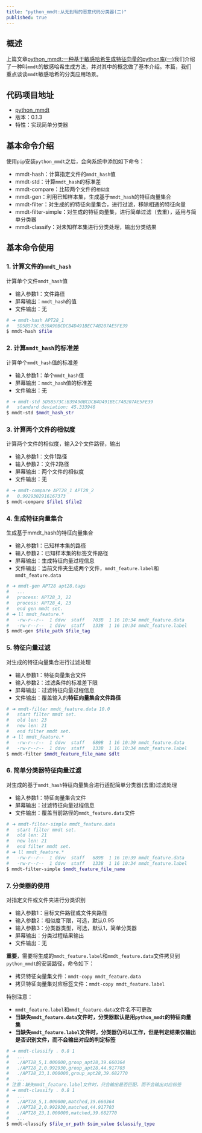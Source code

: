 ```yaml
---
title: "python_mmdt:从无到有的恶意代码分类器(二)"
published: true
---
```


## 概述

上篇文章[python_mmdt:一种基于敏感哈希生成特征向量的python库(一)](https://ddvvmmzz.github.io/python_mmdt-%E4%B8%80%E7%A7%8D%E5%9F%BA%E4%BA%8E%E6%95%8F%E6%84%9F%E5%93%88%E5%B8%8C%E7%94%9F%E6%88%90%E7%89%B9%E5%BE%81%E5%90%91%E9%87%8F%E7%9A%84python%E5%BA%93(%E4%B8%80))我们介绍了一种叫`mmdt`的敏感哈希生成方法，并对其中的概念做了基本介绍。本篇，我们重点谈谈`mmdt`敏感哈希的分类应用场景。

<!--more-->

## 代码项目地址

* [python_mmdt](https://github.com/a232319779/python_mmdt)
* 版本：0.1.3
* 特性：实现简单分类器

## 基本命令介绍

使用`pip`安装`python_mmdt`之后，会向系统中添加如下命令：

* mmdt-hash：计算指定文件的`mmdt_hash`值
* mmdt-std：计算`mmdt_hash`的标准差
* mmdt-compare：比较两个文件的`相似度`
* mmdt-gen：利用已知样本集，生成基于`mmdt_hash`的特征向量集合
* mmdt-filter：对生成的的特征向量集合，进行过滤，移除相通的特征向量
* mmdt-filter-simple：对生成的特征向量集，进行简单过滤（去重），适用与简单分类器
* mmdt-classify：对未知样本集进行分类处理，输出分类结果

## 基本命令使用

### 1. 计算文件的`mmdt_hash`

计算单个文件`mmdt_hash`值

* 输入参数1：文件路径
* 屏幕输出：`mmdt_hash`的值
* 文件输出：无

```sh
# ➜ mmdt-hash APT28_1
#   5D58573C:B39A90BCDCB4D491BEC74B207AE5FE39
$ mmdt-hash $file
```

### 2. 计算`mmdt_hash`的标准差

计算单个`mmdt_hash`值的标准差

* 输入参数1：单个`mmdt_hash`值
* 屏幕输出：`mmdt_hash`值的标准差
* 文件输出：无

```sh
# ➜ mmdt-std 5D58573C:B39A90BCDCB4D491BEC74B207AE5FE39
#   standard deviation: 45.333946
$ mmdt-std $mmdt_hash_str
```

### 3. 计算两个文件的相似度

计算两个文件的相似度，输入2个文件路径，输出

* 输入参数1：文件1路径
* 输入参数2：文件2路径
* 屏幕输出：两个文件的相似度
* 文件输出：无

```sh
# ➜ mmdt-compare APT28_1 APT28_2
#   0.9929302916167373
$ mmdt-compare $file1 $file2
```

### 4. 生成特征向量集合

生成基于mmdt_hash的特征向量集合

* 输入参数1：已知样本集的路径
* 输入参数2：已知样本集的标签文件路径
* 屏幕输出：生成特征向量过程信息
* 文件输出：当前文件夹生成两个文件，`mmdt_feature.label`和`mmdt_feature.data`

```sh
# ➜ mmdt-gen APT28 apt28.tags
#   ...
#   process: APT28_3, 22
#   process: APT28_4, 23
#   end gen mmdt set.
# ➜ ll mmdt_feature.*
#   -rw-r--r--  1 ddvv  staff   703B  1 16 10:34 mmdt_feature.data
#   -rw-r--r--  1 ddvv  staff   133B  1 16 10:34 mmdt_feature.label
$ mmdt-gen $file_path $file_tag
```

### 5. 特征向量过滤

对生成的特征向量集合进行过滤处理

* 输入参数1：特征向量集合文件
* 输入参数2：过滤条件的标准差下限
* 屏幕输出：过滤特征向量过程信息
* 文件输出：覆盖输入的**特征向量集合文件路径**

```sh
# ➜ mmdt-filter mmdt_feature.data 10.0
#   start filter mmdt set.
#   old len: 23
#   new len: 21
#   end filter mmdt set.
# ➜ ll mmdt_feature.*
#   -rw-r--r--  1 ddvv  staff   689B  1 16 10:39 mmdt_feature.data
#   -rw-r--r--  1 ddvv  staff   133B  1 16 10:34 mmdt_feature.label
$ mmdt-filter $mmdt_feature_file_name $dlt
```

### 6. 简单分类器特征向量过滤

对生成的基于`mmdt_hash`特征向量集合进行适配简单分类器(去重)过滤处理

* 输入参数1：特征向量集合文件
* 屏幕输出：过滤特征向量过程信息
* 文件输出：覆盖当前路径的`mmdt_feature.data`文件

```sh
# ➜ mmdt-filter-simple mmdt_feature.data
#   start filter mmdt set.
#   old len: 21
#   new len: 21
#   end filter mmdt set.
# ➜ ll mmdt_feature.*
#   -rw-r--r--  1 ddvv  staff   689B  1 16 10:39 mmdt_feature.data
#   -rw-r--r--  1 ddvv  staff   133B  1 16 10:34 mmdt_feature.label
$ mmdt-filter-simple $mmdt_feature_file_name
```

### 7. 分类器的使用

对指定文件或文件夹进行分类识别

* 输入参数1：目标文件路径或文件夹路径
* 输入参数2：相似度下限，可选，默认0.95
* 输入参数3：分类器类型，可选，默认1，简单分类器
* 屏幕输出：分类过程结果输出
* 文件输出：无

**重要**，需要将生成的`mmdt_feature.label`和`mmdt_feature.data`文件拷贝到`python_mmdt`的安装路径，命令如下：

* 拷贝特征向量集文件：`mmdt-copy mmdt_feature.data`
* 拷贝特征向量集对应标签文件：`mmdt-copy mmdt_feature.label`

特别注意：

* `mmdt_feature.label`和`mmdt_feature.data`文件名不可更改
* **当缺失`mmdt_feature.data`文件时，分类器默认是用`python_mmdt`的特征向量集**
* **当缺失`mmdt_feature.label`文件时，分类器仍可以工作，但是判定结果仅输出是否识别文件，而不会输出对应的判定标签**

```sh
# ➜ mmdt-classify . 0.8 1
#   ...
#   ./APT28_5,1.000000,group_apt28,39.660364
#   ./APT28_2,0.992930,group_apt28,44.917703
#   ./APT28_23,1.000000,group_apt28,39.682770
#   ...
# 注意：缺失mmdt_feature.label文件时，只会输出是否匹配，而不会输出对应标签
# ➜ mmdt-classify . 0.8 1
#   ...
#   ./APT28_5,1.000000,matched,39.660364
#   ./APT28_2,0.992930,matched,44.917703
#   ./APT28_23,1.000000,matched,39.682770
#   ...
$ mmdt-classify $file_or_path $sim_value $classify_type
```